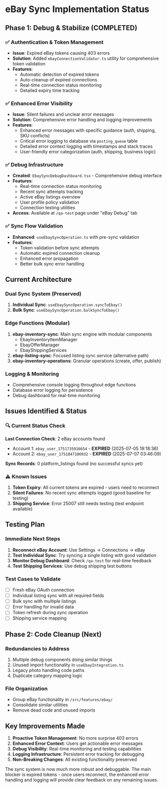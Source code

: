 # eBay Sync Implementation Status

## Phase 1: Debug & Stabilize (COMPLETED)

### ✅ Authentication & Token Management
- **Issue**: Expired eBay tokens causing 403 errors
- **Solution**: Added `ebayConnectionValidator.ts` utility for comprehensive token validation
- **Features**:
  - Automatic detection of expired tokens
  - Auto-cleanup of expired connections 
  - Real-time connection status monitoring
  - Detailed expiry time tracking

### ✅ Enhanced Error Visibility
- **Issue**: Silent failures and unclear error messages
- **Solution**: Comprehensive error handling and logging improvements
- **Features**:
  - Enhanced error messages with specific guidance (auth, shipping, SKU conflicts)
  - Critical error logging to database via `posting_queue` table
  - Detailed error context logging with timestamps and stack traces
  - User-friendly error categorization (auth, shipping, business logic)

### ✅ Debug Infrastructure
- **Created**: `EbaySyncDebugDashboard.tsx` - Comprehensive debug interface
- **Features**:
  - Real-time connection status monitoring
  - Recent sync attempts tracking
  - Active eBay listings overview
  - User profile policy validation
  - Connection testing utilities
- **Access**: Available at `/qa-test` page under "eBay Debug" tab

### ✅ Sync Flow Validation
- **Enhanced**: `useEbaySyncOperation.ts` with pre-sync validation
- **Features**:
  - Token validation before sync attempts
  - Automatic expired connection cleanup
  - Enhanced error propagation
  - Better bulk sync error handling

## Current Architecture

### Dual Sync System (Preserved)
1. **Individual Sync**: `useEbaySyncOperation.syncToEbay()`
2. **Bulk Sync**: `useEbaySyncOperation.bulkSyncToEbay()`

### Edge Functions (Modular)
1. **ebay-inventory-sync**: Main sync engine with modular components
   - EbayInventoryItemManager
   - EbayOfferManager  
   - EbayShippingServices
2. **ebay-listing-sync**: Focused listing sync service (alternative path)
3. **ebay-inventory-operations**: Granular operations (create, offer, publish)

### Logging & Monitoring
- Comprehensive console logging throughout edge functions
- Database error logging for persistence
- Debug dashboard for real-time monitoring

## Issues Identified & Status

### 🔍 Current Status Check
**Last Connection Check**: 2 eBay accounts found
- Account 1: `ebay_user_1751735916654` - **EXPIRED** (2025-07-05 19:18:36)
- Account 2: `ebay_user_1751847106932` - **EXPIRED** (2025-07-07 03:46:09)

**Sync Records**: 0 platform_listings found (no successful syncs yet)

### ⚠️ Known Issues
1. **Token Expiry**: All current tokens are expired - users need to reconnect
2. **Silent Failures**: No recent sync attempts logged (good baseline for testing)
3. **Shipping Service**: Error 25007 still needs testing (test endpoint available)

## Testing Plan

### Immediate Next Steps
1. **Reconnect eBay Account**: Use Settings → Connections → eBay
2. **Test Individual Sync**: Try syncing a single listing with good validation
3. **Monitor Debug Dashboard**: Check `/qa-test` for real-time feedback
4. **Test Shipping Services**: Use debug shipping test buttons

### Test Cases to Validate
- [ ] Fresh eBay OAuth connection
- [ ] Individual listing sync with all required fields
- [ ] Bulk sync with multiple listings
- [ ] Error handling for invalid data
- [ ] Token refresh during sync operation
- [ ] Shipping service mapping

## Phase 2: Code Cleanup (Next)

### Redundancies to Address
1. Multiple debug components doing similar things
2. Unused import functionality in `useEbayIntegration.ts`
3. Legacy photo handling code paths
4. Duplicate category mapping logic

### File Organization
- Group eBay functionality in `/src/features/ebay/`
- Consolidate similar utilities
- Remove dead code and unused imports

## Key Improvements Made

1. **Proactive Token Management**: No more surprise 403 errors
2. **Enhanced Error Context**: Users get actionable error messages
3. **Debug Visibility**: Real-time monitoring and testing capabilities
4. **Logging Infrastructure**: Persistent error tracking for debugging
5. **Non-Breaking Changes**: All existing functionality preserved

The sync system is now much more robust and debuggable. The main blocker is expired tokens - once users reconnect, the enhanced error handling and logging will provide clear feedback on any remaining issues.